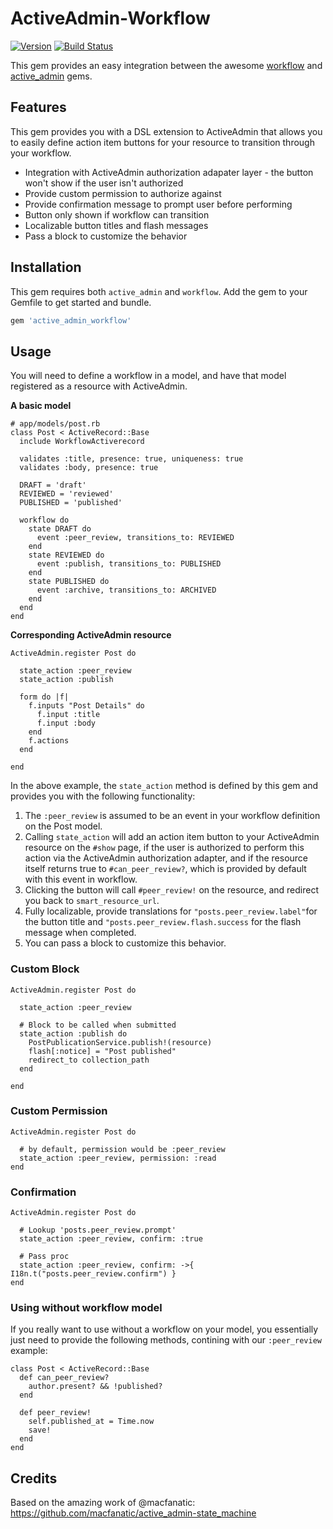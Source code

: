 # ActiveAdmin-Workflow

[![Version      ](https://badge.fury.io/rb/active_admin_workflow.svg)](https://badge.fury.io/rb/active_admin_workflow)
[![Build Status](https://travis-ci.org/kwent/active_admin_workflow.svg?branch=master)](https://travis-ci.org/kwent/active_admin_workflow)

This gem provides an easy integration between the awesome [workflow](https://github.com/geekq/workflow) and [active_admin](https://github.com/gregbell/active_admin) gems.

## Features

This gem provides you with a DSL extension to ActiveAdmin that allows you to easily define action item buttons for your resource to transition through your workflow.

* Integration with ActiveAdmin authorization adapater layer - the button won't show if the user isn't authorized
* Provide custom permission to authorize against
* Provide confirmation message to prompt user before performing
* Button only shown if workflow can transition
* Localizable button titles and flash messages
* Pass a block to customize the behavior

## Installation

This gem requires both `active_admin` and `workflow`.  Add the gem to your Gemfile to get started and bundle.

```ruby
gem 'active_admin_workflow'
```

## Usage

You will need to define a workflow in a model, and have that model registered as a resource with ActiveAdmin.

**A basic model**

```
# app/models/post.rb
class Post < ActiveRecord::Base
  include WorkflowActiverecord

  validates :title, presence: true, uniqueness: true
  validates :body, presence: true

  DRAFT = 'draft'
  REVIEWED = 'reviewed'
  PUBLISHED = 'published'

  workflow do
    state DRAFT do
      event :peer_review, transitions_to: REVIEWED
    end
    state REVIEWED do
      event :publish, transitions_to: PUBLISHED
    end
    state PUBLISHED do
      event :archive, transitions_to: ARCHIVED
    end
  end
end
```

**Corresponding ActiveAdmin resource**

```
ActiveAdmin.register Post do

  state_action :peer_review
  state_action :publish

  form do |f|
    f.inputs "Post Details" do
      f.input :title
      f.input :body
    end
    f.actions
  end

end
```

In the above example, the `state_action` method is defined by this gem and provides you with the following functionality:

1. The `:peer_review` is assumed to be an event in your workflow definition on the Post model.
2. Calling `state_action` will add an action item button to your ActiveAdmin resource on the `#show` page, if the user is authorized to perform this action via the ActiveAdmin authorization adapter, and if the resource itself returns true to `#can_peer_review?`, which is provided by default with this event in workflow.
3. Clicking the button will call `#peer_review!` on the resource, and redirect you back to `smart_resource_url`.
4. Fully localizable, provide translations for `"posts.peer_review.label"`for the button title and `"posts.peer_review.flash.success` for the flash message when completed.
5. You can pass a block to customize this behavior.

### Custom Block

```
ActiveAdmin.register Post do

  state_action :peer_review

  # Block to be called when submitted
  state_action :publish do
    PostPublicationService.publish!(resource)
    flash[:notice] = "Post published"
    redirect_to collection_path
  end

end
```

### Custom Permission

```
ActiveAdmin.register Post do

  # by default, permission would be :peer_review
  state_action :peer_review, permission: :read
end
```

### Confirmation

```
ActiveAdmin.register Post do

  # Lookup 'posts.peer_review.prompt'
  state_action :peer_review, confirm: :true

  # Pass proc
  state_action :peer_review, confirm: ->{ I18n.t("posts.peer_review.confirm") }
end
```

### Using without workflow model

If you really want to use without a workflow on your model, you essentially just need to provide the following methods, contining with our `:peer_review` example:

```
class Post < ActiveRecord::Base    
  def can_peer_review?
    author.present? && !published?
  end

  def peer_review!
    self.published_at = Time.now
    save!
  end
end
```

## Credits

Based on the amazing work of @macfanatic: https://github.com/macfanatic/active_admin-state_machine
